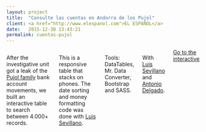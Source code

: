```yaml
---
layout: project
title:  "Consulte las cuentas en Andorra de los Pujol"
client: <a href="http://www.elespanol.com">EL ESPAÑOL</a>
date:   2015-12-30 13:43:21
permalink: cuentas-pujol
---
```

<div class="row">
    <div class="six columns">
        <p>After the investigative unit got a leak of the <a href="http://elpais.com/elpais/2015/12/30/inenglish/1451490584_763777.html">Pujol family</a> bank account movements, we built an interactive table to search between 4.000+ records.</p>
        <p>This is a responsive table that stacks on phones. The date sorting and money formatting code was done with <a href="https://twitter.com/sepirdata">Luis Sevillano</a>.</p>
        <p class="u-italic">Tools: DataTables, Mr. Data Converter, Bootstrap and SASS.</p>
        <p class="u-italic">With <a href="https://twitter.com/sepirdata">Luis Sevillano</a> and <a href="https://twitter.com/adelgado   ">Antonio Delgado</a>.</p>
        <a class="button btn-primary" href="http://datos.elespanol.com/proyectos/cuentas-andorra-pujol/">Go to the interactive</a>
    </div>
    <div class="six columns">
        <img class="img-responsive" data-src="/images/projects/cuentas-pujol_1.png" />
    </div>
</div>
<div class="row">
    <img class="img-responsive" data-src="/images/projects/cuentas-pujol_2.png" />
    <img class="img-responsive" data-src="/images/projects/cuentas-pujol_3.png" />
</div>
